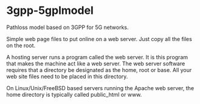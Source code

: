 # 3gpp-5gplmodel
Pathloss model based on 3GPP for 5G networks.

Simple web page files to put online on a web server. Just copy all the files on the root.

A hosting server runs a program called the web server. It is this program that makes the machine act like a web server. The web server software requires that a directory be designated as the home, root or base. All your web site files need to be placed in this directory.

On Linux/Unix/FreeBSD based servers running the Apache web server, the home directory is typically called public_html or www.
